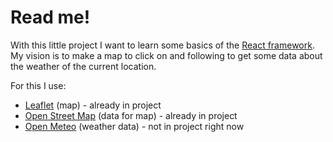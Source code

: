 # Read me!

With this little project I want to learn some basics of the [React framework](https://react.dev).
My vision is to make a map to click on and following to get some data about the weather of the current location.

For this I use:
* [Leaflet](https://leafletjs.com) (map) - already in project
* [Open Street Map](https://www.openstreetmap.org) (data for map) - already in project
* [Open Meteo](https://open-meteo.com) (weather data) -  not in project right now